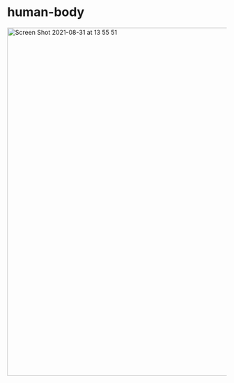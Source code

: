 # human-body


<img width="800" alt="Screen Shot 2021-08-31 at 13 55 51" src="https://user-images.githubusercontent.com/31082311/131544857-9cf1272f-21c8-40cd-b172-9f16109d6ef9.png">
